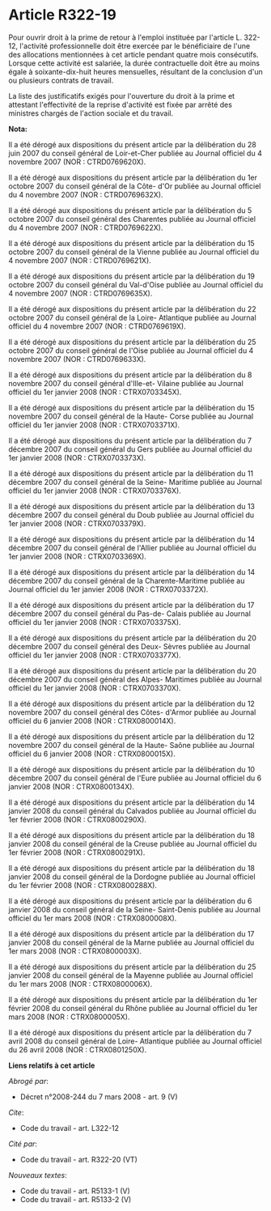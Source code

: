 # Article R322-19

Pour ouvrir droit à la prime de retour à l'emploi instituée par l'article L. 322-12, l'activité professionnelle doit être
exercée par le bénéficiaire de l'une des allocations mentionnées à cet article pendant quatre mois consécutifs. Lorsque cette
activité est salariée, la durée contractuelle doit être au moins égale à soixante-dix-huit heures mensuelles, résultant de la
conclusion d'un ou plusieurs contrats de travail.

La liste des justificatifs exigés pour l'ouverture du droit à la prime et attestant l'effectivité de la reprise d'activité
est fixée par arrêté des ministres chargés de l'action sociale et du travail.

**Nota:**

Il a été dérogé aux dispositions du présent article par la délibération du 28 juin 2007 du conseil général de Loir-et-Cher
publiée au Journal officiel du 4 novembre 2007 (NOR : CTRD0769620X). 

Il a été dérogé aux dispositions du présent article par la délibération du 1er octobre 2007 du conseil général de la Côte-
d'Or publiée au Journal officiel du 4 novembre 2007 (NOR : CTRD0769632X). 

Il a été dérogé aux dispositions du présent article par la délibération du 5 octobre 2007 du conseil général des Charentes
publiée au Journal officiel du 4 novembre 2007 (NOR : CTRD0769622X). 

Il a été dérogé aux dispositions du présent article par la délibération du 15 octobre 2007 du conseil général de la Vienne
publiée au Journal officiel du 4 novembre 2007 (NOR : CTRD0769621X). 

Il a été dérogé aux dispositions du présent article par la délibération du 19 octobre 2007 du conseil général du Val-d'Oise
publiée au Journal officiel du 4 novembre 2007 (NOR : CTRD0769635X). 

Il a été dérogé aux dispositions du présent article par la délibération du 22 octobre 2007 du conseil général de la Loire-
Atlantique publiée au Journal officiel du 4 novembre 2007 (NOR : CTRD0769619X). 

Il a été dérogé aux dispositions du présent article par la délibération du 25 octobre 2007 du conseil général de l'Oise
publiée au Journal officiel du 4 novembre 2007 (NOR : CTRD0769633X). 

Il a été dérogé aux dispositions du présent article par la délibération du 8 novembre 2007 du conseil général d'Ille-et-
Vilaine publiée au Journal officiel du 1er janvier 2008 (NOR : CTRX0703345X). 

Il a été dérogé aux dispositions du présent article par la délibération du 15 novembre 2007 du conseil général de la Haute-
Corse publiée au Journal officiel du 1er janvier 2008 (NOR : CTRX0703371X). 

Il a été dérogé aux dispositions du présent article par la délibération du 7 décembre 2007 du conseil général du Gers publiée
au Journal officiel du 1er janvier 2008 (NOR : CTRX0703373X). 

Il a été dérogé aux dispositions du présent article par la délibération du 11 décembre 2007 du conseil général de la Seine-
Maritime publiée au Journal officiel du 1er janvier 2008 (NOR : CTRX0703376X). 

Il a été dérogé aux dispositions du présent article par la délibération du 13 décembre 2007 du conseil général du Doub
publiée au Journal officiel du 1er janvier 2008 (NOR : CTRX0703379X). 

Il a été dérogé aux dispositions du présent article par la délibération du 14 décembre 2007 du conseil général de l'Allier
publiée au Journal officiel du 1er janvier 2008 (NOR : CTRX0703369X). 

Il a été dérogé aux dispositions du présent article par la délibération du 14 décembre 2007 du conseil général de la
Charente-Maritime publiée au Journal officiel du 1er janvier 2008 (NOR : CTRX0703372X).

Il a été dérogé aux dispositions du présent article par la délibération du 17 décembre 2007 du conseil général du Pas-de-
Calais publiée au Journal officiel du 1er janvier 2008 (NOR : CTRX0703375X).

Il a été dérogé aux dispositions du présent article par la délibération du 20 décembre 2007 du conseil général des Deux-
Sèvres publiée au Journal officiel du 1er janvier 2008 (NOR : CTRX0703377X). 

Il a été dérogé aux dispositions du présent article par la délibération du 20 décembre 2007 du conseil général des Alpes-
Maritimes publiée au Journal officiel du 1er janvier 2008 (NOR : CTRX0703370X).

Il a été dérogé aux dispositions du présent article par la délibération du 12 novembre 2007 du conseil général des Côtes-
d'Armor publiée au Journal officiel du 6 janvier 2008 (NOR : CTRX0800014X). 

Il a été dérogé aux dispositions du présent article par la délibération du 12 novembre 2007 du conseil général de la Haute-
Saône publiée au Journal officiel du 6 janvier 2008 (NOR : CTRX0800015X).

Il a été dérogé aux dispositions du présent article par la délibération du 10 décembre 2007 du conseil général de l'Eure
publiée au Journal officiel du 6 janvier 2008 (NOR : CTRX0800134X). 

Il a été dérogé aux dispositions du présent article par la délibération du 14 janvier 2008 du conseil général du Calvados
publiée au Journal officiel du 1er février 2008 (NOR : CTRX0800290X). 

Il a été dérogé aux dispositions du présent article par la délibération du 18 janvier 2008 du conseil général de la Creuse
publiée au Journal officiel du 1er février 2008 (NOR : CTRX0800291X).

Il a été dérogé aux dispositions du présent article par la délibération du 18 janvier 2008 du conseil général de la Dordogne
publiée au Journal officiel du 1er février 2008 (NOR : CTRX0800288X). 

Il a été dérogé aux dispositions du présent article par la délibération du 6 janvier 2008 du conseil général de la Seine-
Saint-Denis publiée au Journal officiel du 1er mars 2008 (NOR : CTRX0800008X).

Il a été dérogé aux dispositions du présent article par la délibération du 17 janvier 2008 du conseil général de la Marne
publiée au Journal officiel du 1er mars 2008 (NOR : CTRX0800003X).

Il a été dérogé aux dispositions du présent article par la délibération du 25 janvier 2008 du conseil général de la Mayenne
publiée au Journal officiel du 1er mars 2008 (NOR : CTRX0800006X).

Il a été dérogé aux dispositions du présent article par la délibération du 1er février 2008 du conseil général du Rhône
publiée au Journal officiel du 1er mars 2008 (NOR : CTRX0800005X).

Il a été dérogé aux dispositions du présent article par la délibération du 7 avril 2008 du conseil général de Loire-
Atlantique publiée au Journal officiel du 26 avril 2008 (NOR : CTRX0801250X).

**Liens relatifs à cet article**

_Abrogé par_:

  - Décret n°2008-244 du 7 mars 2008 - art. 9 (V)

_Cite_:

  - Code du travail - art. L322-12

_Cité par_:

  - Code du travail - art. R322-20 (VT)

_Nouveaux textes_:

  - Code du travail - art. R5133-1 (V)
  - Code du travail - art. R5133-2 (V)
